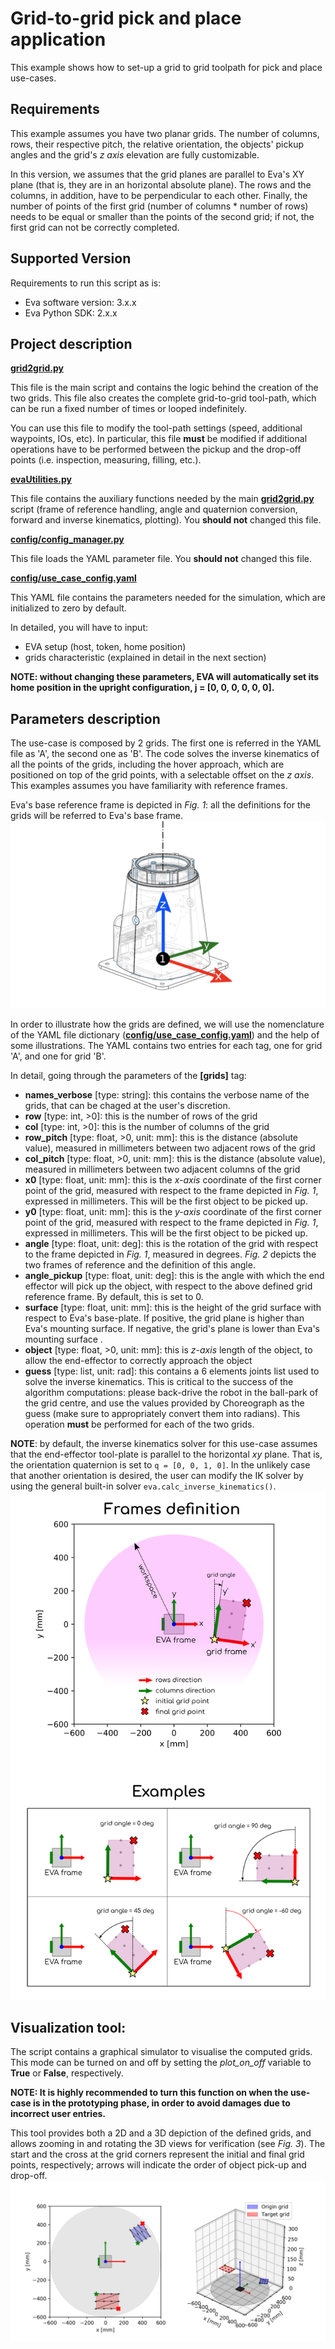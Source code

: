 # Grid-to-grid pick and place application 
This example shows how to set-up a grid to grid toolpath for pick and place use-cases.


## Requirements

This example assumes you have two planar grids. The number of columns, rows, their respective pitch, 
the relative orientation, the objects' pickup angles and the grid's _z axis_ elevation are fully customizable.

In this version, we assumes that the grid planes are parallel to Eva's XY plane (that is, they are in an horizontal 
absolute plane). The rows and the columns, in addition, have to be perpendicular to each other. Finally, the number of 
points of the first grid (number of columns * number of rows) needs to be equal or smaller than the points 
of the second grid; if not, the first grid can not be correctly completed.


## Supported Version

Requirements to run this script as is:

- Eva software version: 3.x.x
- Eva Python SDK: 2.x.x

## Project description

__[grid2grid.py](grid2grid.py)__

This file is the main script and contains the logic behind the creation of the two grids. 
This file also creates the complete grid-to-grid tool-path, 
which can be run a fixed number of times or looped indefinitely.

You can use this file to modify the tool-path settings (speed, additional waypoints, IOs, etc). 
In particular, this file **must** be modified if additional operations have to be performed between 
the pickup and the drop-off points (i.e. inspection, measuring, filling, etc.).   

__[evaUtilities.py](evaUtilities.py)__

This file contains the auxiliary functions needed by the main __[grid2grid.py](grid2grid.py)__ script 
(frame of reference handling, angle and quaternion conversion, forward and inverse kinematics, plotting). 
You **should not** changed this file.


__[config/config_manager.py](config/config_manager.py)__

This file loads the YAML parameter file. You **should not** changed this file.

__[config/use_case_config.yaml](config/use_case_config.yaml)__

This YAML file contains the parameters needed for the simulation, which are initialized to zero by default. 

In detailed, you will have to input:
- EVA setup (host, token, home position)
- grids characteristic (explained in detail in the next section)

**NOTE: without changing these parameters, EVA will automatically set its home position 
in the upright configuration, j = [0, 0, 0, 0, 0, 0].**


## Parameters description

The use-case is composed by 2 grids. The first one is referred in the YAML file as 'A', the second one as 'B'. 
The code solves the inverse kinematics of all the points of the grids, including the hover approach, which are
positioned on top of the grid points, with a selectable offset on the _z axis_.
This examples assumes you have familiarity with reference frames.

Eva's base reference frame is depicted in _Fig. 1_: all the definitions for the grids 
will be referred to Eva's base frame.
![Fig. 1 - Automata Eva's base reference frame](readme_images/eva_frame.png)
 
In order to illustrate how the grids are defined, we will use the nomenclature of the YAML file
dictionary (__[config/use_case_config.yaml](config/use_case_config.yaml)__) and the help of some illustrations. 
The YAML contains two entries for each tag, one for grid 'A', and one for grid 'B'.

In detail, going through the parameters of the **[grids]** tag:

- **names_verbose** [type: string]: this contains the verbose name of the grids, that can be 
chaged at the user's discretion.
- **row** [type: int, >0]: this is the number of rows of the grid
- **col** [type: int, >0]: this is the number of columns of the grid
- **row_pitch** [type: float, >0, unit: mm]: this is the distance (absolute value), measured in millimeters between two adjacent rows of the grid
- **col_pitch** [type: float, >0, unit: mm]: this is the distance (absolute value), measured in millimeters between two adjacent columns of the grid
- **x0** [type: float, unit: mm]: this is the _x-axis_ coordinate of the first corner point of the grid, 
measured with respect to the frame depicted in _Fig. 1_, expressed in millimeters. This will be the first object to be picked up.
- **y0** [type: float, unit: mm]: this is the _y-axis_ coordinate of the first corner point of the grid, 
measured with respect to the frame depicted in _Fig. 1_, expressed in millimeters. This will be the first object to be picked up.
- **angle** [type: float, unit: deg]: this is the rotation of the grid with respect to the frame depicted in _Fig. 1_, measured in degrees. 
_Fig. 2_ depicts the two frames of reference and the definition of this angle.
- **angle_pickup** [type: float, unit: deg]: this is the angle with which the end effector will pick up the object, with respect
to the above defined grid reference frame. By default, this is set to 0.
- **surface** [type: float, unit: mm]: this is the height of the grid surface with respect to Eva's base-plate. 
If positive, the grid plane is higher than Eva's mounting surface. If negative, the grid's plane is lower than Eva's mounting surface .
- **object** [type: float, >0, unit: mm]: this is _z-axis_ length of the object, to allow the end-effector to correctly approach the object 
- **guess** [type: list, unit: rad]: this contains a 6 elements joints list used to solve the inverse kinematics. 
This is critical to the success of the algorithm computations: please back-drive the robot in the ball-park of 
the grid centre, and use the values provided by Choreograph as the guess (make sure to appropriately convert them into radians). 
This operation **must** be performed for each of the two grids.

**NOTE**: by default, the inverse kinematics solver for this use-case assumes that the end-effector tool-plate 
is parallel to the horizontal _xy_ plane. That is, the orientation quaternion is set to ```q = [0, 0, 1, 0]```. 
In the unlikely case that another orientation is desired, the user can modify the IK solver by using the general
built-in solver ```eva.calc_inverse_kinematics()```.
![Fig. 2 - Grid parameters definition](readme_images/grid_def.png)


## Visualization tool: 
The script contains a graphical simulator to visualise the computed grids. This mode can be turned on and off
by setting the _plot_on_off_ variable to **True** or **False**, respectively.

**NOTE: It is highly recommended to turn this function on when the use-case is in the prototyping phase, 
 in order to avoid damages due to incorrect user entries.**
 
 This tool provides both a 2D and a 3D depiction of 
 the defined grids, and allows zooming in and rotating the 3D views for verification (see _Fig. 3_). The start and the cross at the grid corners 
 represent the initial and final grid points, respectively; arrows will 
 indicate the order of object pick-up and drop-off. 
![Fig. 3 - Visual 2D/3D tool](readme_images/visual.png)
